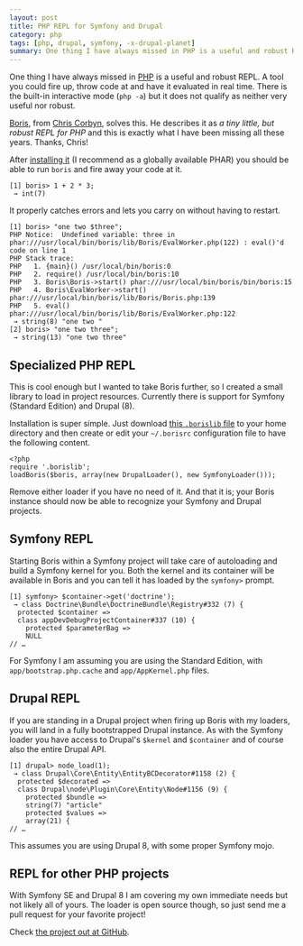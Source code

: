 ```yaml
---
layout: post
title: PHP REPL for Symfony and Drupal
category: php
tags: [php, drupal, symfony, -x-drupal-planet]
summary: One thing I have always missed in PHP is a useful and robust REPL. There is the built-in interactive mode (`php -a`) but it does not qualify as neither very useful nor robust.
---
```

One thing I have always missed in [PHP](/php/) is a useful and robust REPL. A tool you could fire up, throw code at and have it evaluated in real time. There is the built-in interactive mode (`php -a`) but it does not qualify as neither very useful nor robust.

[Boris](https://github.com/d11wtq/boris), from [Chris Corbyn](https://twitter.com/d11wtq), solves this. He describes it as *a tiny little, but robust REPL for PHP* and this is exactly what I have been missing all these years. Thanks, Chris!

After [installing it](https://github.com/d11wtq/boris#usage) (I recommend as a globally available PHAR) you should be able to run `boris` and fire away your code at it.

    [1] boris> 1 + 2 * 3;
     → int(7)

It properly catches errors and lets you carry on without having to restart.

    [1] boris> "one two $three";
    PHP Notice:  Undefined variable: three in phar:///usr/local/bin/boris/lib/Boris/EvalWorker.php(122) : eval()'d code on line 1
    PHP Stack trace:
    PHP   1. {main}() /usr/local/bin/boris:0
    PHP   2. require() /usr/local/bin/boris:10
    PHP   3. Boris\Boris->start() phar:///usr/local/bin/boris/bin/boris:15
    PHP   4. Boris\EvalWorker->start() phar:///usr/local/bin/boris/lib/Boris/Boris.php:139
    PHP   5. eval() phar:///usr/local/bin/boris/lib/Boris/EvalWorker.php:122
     → string(8) "one two "
    [2] boris> "one two three";
     → string(13) "one two three"

## Specialized PHP REPL

This is cool enough but I wanted to take Boris further, so I created a small library to load in project resources. Currently there is support for Symfony (Standard Edition) and Drupal (8).

Installation is super simple. Just download [this `.borislib` file](https://raw.github.com/tobiassjosten/boris-loader/master/borislib) to your home directory and then create or edit your `~/.borisrc` configuration file to have the following content.

    <?php
    require '.borislib';
    loadBoris($boris, array(new DrupalLoader(), new SymfonyLoader()));
    
Remove either loader if you have no need of it. And that it is; your Boris instance should now be able to recognize your Symfony and Drupal projects.

## Symfony REPL

Starting Boris within a Symfony project will take care of autoloading and build a Symfony kernel for you. Both the kernel and its container will be available in Boris and you can tell it has loaded by the `symfony>` prompt.

    [1] symfony> $container->get('doctrine');
     → class Doctrine\Bundle\DoctrineBundle\Registry#332 (7) {
      protected $container =>
      class appDevDebugProjectContainer#337 (10) {
        protected $parameterBag =>
        NULL
    // …

For Symfony I am assuming you are using the Standard Edition, with `app/bootstrap.php.cache` and `app/AppKernel.php` files.

## Drupal REPL

If you are standing in a Drupal project when firing up Boris with my loaders, you will land in a fully bootstrapped Drupal instance. As with the Symfony loader you have access to Drupal's `$kernel` and `$container` and of course also the entire Drupal API.

    [1] drupal> node_load(1);
     → class Drupal\Core\Entity\EntityBCDecorator#1158 (2) {
      protected $decorated =>
      class Drupal\node\Plugin\Core\Entity\Node#1156 (9) {
        protected $bundle =>
        string(7) "article"
        protected $values =>
        array(21) {
    // …

This assumes you are using Drupal 8, with some proper Symfony mojo.

## REPL for other PHP projects

With Symfony SE and Drupal 8 I am covering my own immediate needs but not likely all of yours. The loader is open source though, so just send me a pull request for your favorite project!

Check [the project out at GitHub](https://github.com/tobiassjosten/boris-loader).
